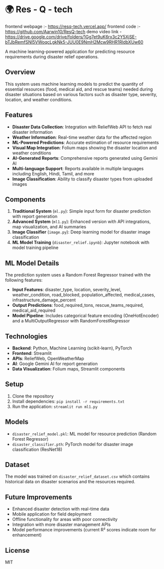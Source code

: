 # 🌍 Res - Q - tech

frontend webpage :- https://resq-tech.vercel.app/
frontend code :- https://github.com/Aarwin10/ResQ-tech
demo video link - https://drive.google.com/drive/folders/1Gg7et9uK6rx3c2Y5XjSE-bTJbRemfSNI5VWoqcLgkNk5-JUU0E9NmH2Mcw9RHR1RldbXUw60

A machine learning-powered application for predicting resource requirements during disaster relief operations.

## Overview

This system uses machine learning models to predict the quantity of essential resources (food, medical aid, and rescue teams) needed during disaster situations based on various factors such as disaster type, severity, location, and weather conditions.

## Features

- **Disaster Data Collection**: Integration with ReliefWeb API to fetch real disaster information
- **Weather Information**: Real-time weather data for the affected region
- **ML-Powered Predictions**: Accurate estimation of resource requirements
- **Visual Map Integration**: Folium maps showing the disaster location and weather conditions
- **AI-Generated Reports**: Comprehensive reports generated using Gemini AI
- **Multi-language Support**: Reports available in multiple languages including English, Hindi, Tamil, and more
- **Image Classification**: Ability to classify disaster types from uploaded images

## Components

1. **Traditional System** (`ml.py`): Simple input form for disaster prediction with report generation
2. **Advanced System** (`ml1.py`): Enhanced version with API integrations, map visualization, and AI summaries
3. **Image Classifier** (`image.py`): Deep learning model for disaster image classification
4. **ML Model Training** (`disaster_relief.ipynb`): Jupyter notebook with model training pipeline

## ML Model Details

The prediction system uses a Random Forest Regressor trained with the following features:
- **Input Features**: disaster_type, location, severity_level, weather_condition, road_blocked, population_affected, medical_cases, infrastructure_damage_percent
- **Output Predictions**: food_required_tons, rescue_teams_required, medical_aid_required
- **Model Pipeline**: Includes categorical feature encoding (OneHotEncoder) and a MultiOutputRegressor with RandomForestRegressor

## Technologies

- **Backend**: Python, Machine Learning (scikit-learn), PyTorch
- **Frontend**: Streamlit
- **APIs**: ReliefWeb, OpenWeatherMap
- **AI**: Google Gemini AI for report generation
- **Data Visualization**: Folium maps, Streamlit components

## Setup

1. Clone the repository
2. Install dependencies: `pip install -r requirements.txt`
3. Run the application: `streamlit run ml1.py`

## Models

- `disaster_relief_model.pkl`: ML model for resource prediction (Random Forest Regressor)
- `disaster_classifier.pth`: PyTorch model for disaster image classification (ResNet18)

## Dataset

The model was trained on `disaster_relief_dataset.csv` which contains historical data on disaster scenarios and the resources required.

## Future Improvements

- Enhanced disaster detection with real-time data
- Mobile application for field deployment
- Offline functionality for areas with poor connectivity
- Integration with more disaster management APIs
- Model performance improvements (current R² scores indicate room for enhancement)

## License

MIT
